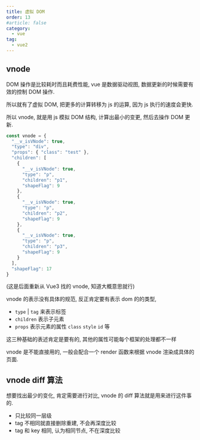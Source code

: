```yaml
---
title: 虚拟 DOM
order: 13
#article: false
category:
  - vue
tag:
  - vue2
---
```


## vnode

DOM 操作是比较耗时而且耗费性能, vue 是数据驱动视图, 数据更新的时候需要有效的控制 DOM 操作.

所以就有了虚拟 DOM, 把更多的计算转移为 js 的运算, 因为 js 执行的速度会更快.

所以 vnode, 就是用 js 模拟 DOM 结构, 计算出最小的变更, 然后去操作 DOM 更新.

```javascript
const vnode = {
  "__v_isVNode": true,
  "type": "div",
  "props": { "class": "test" },
  "children": [
    {
      "__v_isVNode": true,
      "type": "p",
      "children": "p1",
      "shapeFlag": 9
    },
    {
      "__v_isVNode": true,
      "type": "p",
      "children": "p2",
      "shapeFlag": 9
    },
    {
      "__v_isVNode": true,
      "type": "p",
      "children": "p3",
      "shapeFlag": 9
    }
  ],
  "shapeFlag": 17
}
```

(这是后面重新从 Vue3 找的 vnode, 知道大概意思就行)

vnode 的表示没有具体的规范, 反正肯定要有表示 dom 的的类型,

- `type` | `tag` 来表示标签
- `children` 表示子元素
- `props` 表示元素的属性 `class` `style` `id` 等

这三种基础的表述肯定是要有的, 其他的属性可能每个框架的处理都不一样

vnode 是不能直接用的, 一般会配合一个 render 函数来根据 vnode 渲染成具体的页面.

## vnode diff 算法

想要找出最少的变化, 肯定需要进行对比, vnode 的 diff 算法就是用来进行这件事的.

- 只比较同一层级
- tag 不相同就直接删除重建, 不会再深度比较
- tag 和 key 相同, 认为相同节点, 不在深度比较
